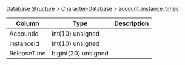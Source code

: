 [Database Structure](Database-Structure) > [Character-Database](Character-Database) > [account_instance_times](account_instance_times)

Column | Type | Description
--- | --- | ---
AccountId | int(10) unsigned | 
InstanceId | int(10) unsigned | 
ReleaseTime | bigint(20) unsigned | 
